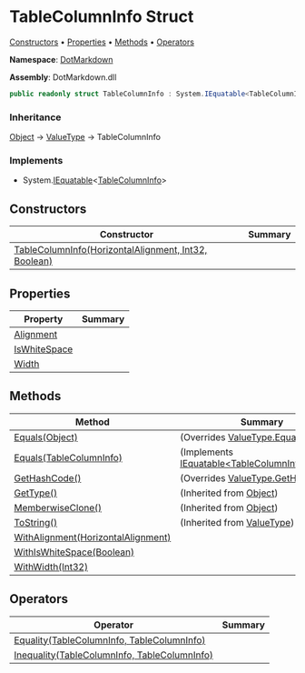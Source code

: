 # TableColumnInfo Struct

[Constructors](#constructors) &#x2022; [Properties](#properties) &#x2022; [Methods](#methods) &#x2022; [Operators](#operators)

**Namespace**: [DotMarkdown](../README.md)

**Assembly**: DotMarkdown\.dll

```csharp
public readonly struct TableColumnInfo : System.IEquatable<TableColumnInfo>
```

### Inheritance

[Object](https://docs.microsoft.com/en-us/dotnet/api/system.object) &#x2192; [ValueType](https://docs.microsoft.com/en-us/dotnet/api/system.valuetype) &#x2192; TableColumnInfo

### Implements

* System\.[IEquatable](https://docs.microsoft.com/en-us/dotnet/api/system.iequatable-1)\<[TableColumnInfo](./README.md)>

## Constructors

| Constructor | Summary |
| ----------- | ------- |
| [TableColumnInfo(HorizontalAlignment, Int32, Boolean)](-ctor/README.md) | |

## Properties

| Property | Summary |
| -------- | ------- |
| [Alignment](Alignment/README.md) | |
| [IsWhiteSpace](IsWhiteSpace/README.md) | |
| [Width](Width/README.md) | |

## Methods

| Method | Summary |
| ------ | ------- |
| [Equals(Object)](Equals/README.md#DotMarkdown_TableColumnInfo_Equals_System_Object_) |  \(Overrides [ValueType.Equals](https://docs.microsoft.com/en-us/dotnet/api/system.valuetype.equals)\) |
| [Equals(TableColumnInfo)](Equals/README.md#DotMarkdown_TableColumnInfo_Equals_DotMarkdown_TableColumnInfo_) |  \(Implements [IEquatable\<TableColumnInfo>.Equals](https://docs.microsoft.com/en-us/dotnet/api/system.iequatable-1.equals)\) |
| [GetHashCode()](GetHashCode/README.md) |  \(Overrides [ValueType.GetHashCode](https://docs.microsoft.com/en-us/dotnet/api/system.valuetype.gethashcode)\) |
| [GetType()](https://docs.microsoft.com/en-us/dotnet/api/system.object.gettype) |  \(Inherited from [Object](https://docs.microsoft.com/en-us/dotnet/api/system.object)\) |
| [MemberwiseClone()](https://docs.microsoft.com/en-us/dotnet/api/system.object.memberwiseclone) |  \(Inherited from [Object](https://docs.microsoft.com/en-us/dotnet/api/system.object)\) |
| [ToString()](https://docs.microsoft.com/en-us/dotnet/api/system.valuetype.tostring) |  \(Inherited from [ValueType](https://docs.microsoft.com/en-us/dotnet/api/system.valuetype)\) |
| [WithAlignment(HorizontalAlignment)](WithAlignment/README.md) | |
| [WithIsWhiteSpace(Boolean)](WithIsWhiteSpace/README.md) | |
| [WithWidth(Int32)](WithWidth/README.md) | |

## Operators

| Operator | Summary |
| -------- | ------- |
| [Equality(TableColumnInfo, TableColumnInfo)](op_Equality/README.md) | |
| [Inequality(TableColumnInfo, TableColumnInfo)](op_Inequality/README.md) | |

